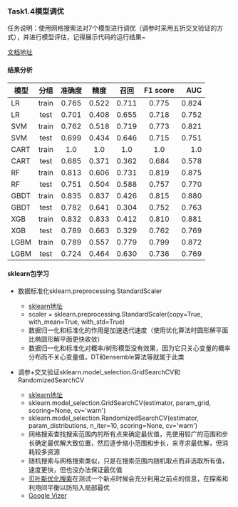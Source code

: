 ### Task1.4模型调优

任务说明：使用网格搜索法对7个模型进行调优（调参时采用五折交叉验证的方式），并进行模型评估，记得展示代码的运行结果~

[文档地址](https://shimo.im/docs/7ISamfEnhLYIXAOd)

#### 结果分析

|模型|分组|准确度|精度|召回|F1 score|AUC|
| - | :-: | :-: | :-: | :-: | :-: | -: | 
|LR|train|0.765|0.522|0.711|0.775|0.824|
|LR|test|0.701|0.408|0.655|0.718|0.752|
|SVM|train|0.762|0.518|0.719|0.773|0.821|
|SVM|test|0.699|0.434|0.646|0.715|0.751|
|CART|train|1.0|1.0|1.0|1.0|1.0|
|CART|test|0.685|0.371|0.362|0.684|0.578|
|RF|train|0.813|0.606|0.731|0.819|0.875|
|RF|test|0.751|0.504|0.588|0.757|0.770|
|GBDT|train|0.835|0.837|0.426|0.815|0.880|
|GBDT|test|0.782|0.641|0.304|0.752|0.763|
|XGB|train|0.832|0.833|0.412|0.810|0.881|
|XGB|test|0.789|0.663|0.329|0.762|0.769|
|LGBM|train|0.789|0.557|0.779|0.799|0.872|
|LGBM|test|0.724|0.464|0.630|0.736|0.769|

#### sklearn包学习

- 数据标准化sklearn.preprocessing.StandardScaler
  - [sklearn地址](https://scikit-learn.org/stable/modules/generated/sklearn.preprocessing.StandardScaler.html)
  - scaler = sklearn.preprocessing.StandardScaler(copy=True, with_mean=True, with_std=True)
  - 数据归一化和标准化的作用是加速迭代速度（使用优化算法时圆形解平面比椭圆形解平面更快收敛）
  - 数据归一化和标准化对概率/树形模型没有效果，因为它只关心变量的概率分布而不关心变量值，DT和ensemble算法等就属于此类
 
- 调参+交叉验证sklearn.model_selection.GridSearchCV和RandomizedSearchCV
  - [sklearn地址](https://scikit-learn.org/stable/modules/generated/sklearn.model_selection.GridSearchCV.html)
  - sklearn.model_selection.GridSearchCV(estimator, param_grid, scoring=None, cv='warn')
  - sklearn.model_selection.RandomizedSearchCV(estimator, param_distributions, n_iter=10, scoring=None, cv='warn')
  - 网格搜索查找搜索范围内的所有点来确定最优值，先使用较广的范围和步长确定最优解大致位置，然后逐步缩小范围和步长，来寻求最优解，但消耗较多资源
  - 随机搜索与网格搜索类似，只是在搜索范围内随机取点而非选取所有值，速度更快，但也没办法保证最优值 
  - [贝叶斯优化搜索](https://zhuanlan.zhihu.com/p/29779000)在测试一个新点时候会充分利用之前点的信息，在探索和利用间平衡以防陷入局部最优
  - [Google Vizer](https://github.com/tobegit3hub/advisor)
  
  
 
  
  
